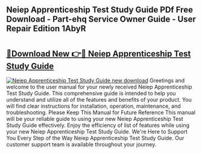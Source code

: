 ## Neiep Apprenticeship Test Study Guide PDf Free Download - Part-ehq Service Owner Guide - User Repair Edition 1AbyR

# <h2><a href="http://bc47521.oget.top/?id=Neiep+Apprenticeship+Test+Study+Guide">🔗Download New 👉🔴 Neiep Apprenticeship Test Study Guide</a></h2>

[![Neiep Apprenticeship Test Study Guide new download](https://i.imgur.com/5g1atiW.png)](http://bc47521.oget.top/?id=Neiep+Apprenticeship+Test+Study+Guide)
Greetings and welcome to the user manual for your newly received Neiep Apprenticeship Test Study Guide. This comprehensive guide is intended to help you understand and utilize all of the features and benefits of your product. You will find clear instructions for installation, operation, maintenance, and troubleshooting. Please Keep This Manual for Future Reference This manual will be your reliable guide to using your new Neiep Apprenticeship Test Study Guide effectively. Enjoy the efficiency of list of features while using your new Neiep Apprenticeship Test Study Guide. We're Here to Support You Every Step of the Way Neiep Apprenticeship Test Study Guide. Our customer support team is available throughout your journey.
